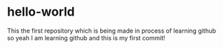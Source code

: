 # hello-world
This the first repository which is being made in process of learning github
so yeah I am learning github and this is my first commit!
